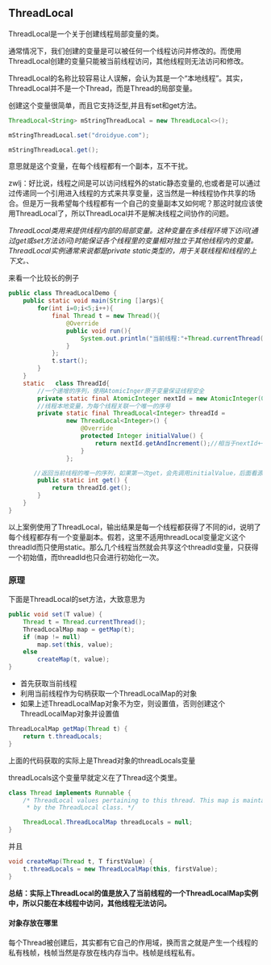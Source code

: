 ## ThreadLocal
ThreadLocal是一个关于创建线程局部变量的类。

通常情况下，我们创建的变量是可以被任何一个线程访问并修改的。而使用ThreadLocal创建的变量只能被当前线程访问，其他线程则无法访问和修改。

ThreadLocal的名称比较容易让人误解，会认为其是一个“本地线程”。其实，ThreadLocal并不是一个Thread，而是Thread的局部变量。

创建这个变量很简单，而且它支持泛型,并且有set和get方法。

``` java
ThreadLocal<String> mStringThreadLocal = new ThreadLocal<>();

mStringThreadLocal.set("droidyue.com");

mStringThreadLocal.get();

```

意思就是这个变量，在每个线程都有一个副本，互不干扰。

zwlj：好比说，线程之间是可以访问线程外的static静态变量的,也或者是可以通过过传递同一个引用进入线程的方式来共享变量，这当然是一种线程协作共享的场合。但是万一我希望每个线程都有一个自己的变量副本又如何呢？那这时就应该使用ThreadLocal了，所以ThreadLocal并不是解决线程之间协作的问题。

*ThreadLocal类用来提供线程内部的局部变量。这种变量在多线程环境下访问(通过get或set方法访问)时能保证各个线程里的变量相对独立于其他线程内的变量。ThreadLocal实例通常来说都是private static类型的，用于关联线程和线程的上下文。*、


来看一个比较长的例子
``` java
public class ThreadLocalDemo {
    public static void main(String []args){
        for(int i=0;i<5;i++){
            final Thread t = new Thread(){
                @Override
                public void run(){
                    System.out.println("当前线程:"+Thread.currentThread().getName()+",已分配ID:"+ThreadId.get());
                }
            };
            t.start();
        }
    }
    static   class ThreadId{
        //一个递增的序列，使用AtomicInger原子变量保证线程安全
        private static final AtomicInteger nextId = new AtomicInteger(0);
        //线程本地变量，为每个线程关联一个唯一的序号
        private static final ThreadLocal<Integer> threadId =
                new ThreadLocal<Integer>() {
                    @Override
                    protected Integer initialValue() {
                        return nextId.getAndIncrement();//相当于nextId++,由于nextId++这种操作是个复合操作而非原子操作，会有线程安全问题(可能在初始化时就获取到相同的ID，所以使用原子变量
                    }
                };

       //返回当前线程的唯一的序列，如果第一次get，会先调用initialValue，后面看源码就了解了
        public static int get() {
            return threadId.get();
        }
    }
}
```

以上案例使用了ThreadLocal，输出结果是每一个线程都获得了不同的id，说明了每个线程都存有一个变量副本。假若，这里不适用threadLocal变量定义这个threadId而只使用static。那么几个线程当然就会共享这个threadId变量，只获得一个初始值，而threadId也只会进行初始化一次。


### 原理
下面是ThreadLocal的set方法，大致意思为

``` java
public void set(T value) {
    Thread t = Thread.currentThread();
    ThreadLocalMap map = getMap(t);
    if (map != null)
        map.set(this, value);
    else
        createMap(t, value);
}

```

 - 首先获取当前线程
 - 利用当前线程作为句柄获取一个ThreadLocalMap的对象
 - 如果上述ThreadLocalMap对象不为空，则设置值，否则创建这个ThreadLocalMap对象并设置值

``` java
ThreadLocalMap getMap(Thread t) {
    return t.threadLocals;
}
```

上面的代码获取的实际上是Thread对象的threadLocals变量

threadLocals这个变量早就定义在了Thread这个类里。

``` java
class Thread implements Runnable {
    /* ThreadLocal values pertaining to this thread. This map is maintained
     * by the ThreadLocal class. */

    ThreadLocal.ThreadLocalMap threadLocals = null;
}
```
并且

``` java
void createMap(Thread t, T firstValue) {
    t.threadLocals = new ThreadLocalMap(this, firstValue);
}
```

**总结：实际上ThreadLocal的值是放入了当前线程的一个ThreadLocalMap实例中，所以只能在本线程中访问，其他线程无法访问。**

#### 对象存放在哪里
每个Thread被创建后，其实都有它自己的作用域，换而言之就是产生一个线程的私有栈帧，栈帧当然是存放在栈内存当中。栈帧是线程私有。

